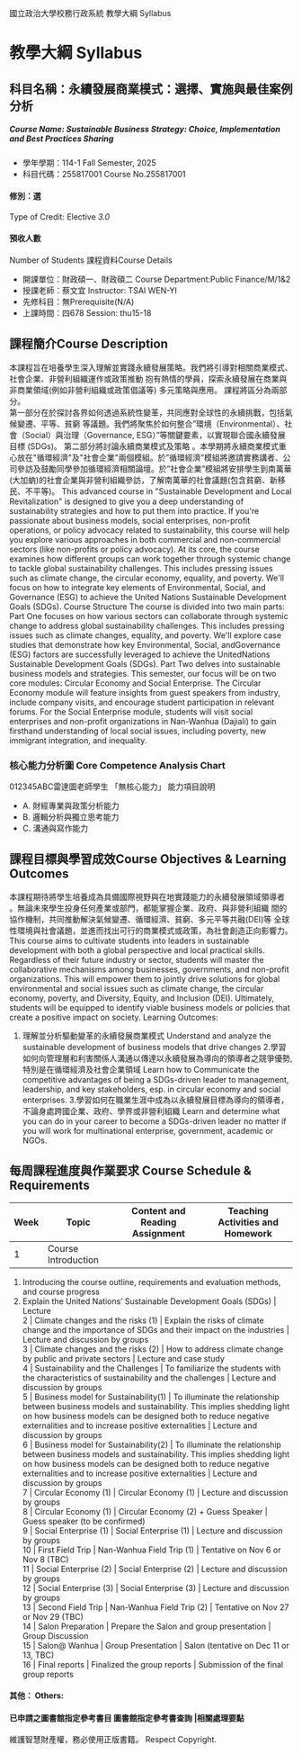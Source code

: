 國立政治大學校務行政系統 教學大綱 Syllabus
# 教學大綱 Syllabus
##  科目名稱：永續發展商業模式：選擇、實施與最佳案例分析
#####  Course Name: Sustainable Business Strategy: Choice, Implementation and Best Practices Sharing
  * 學年學期：114-1 Fall Semester, 2025 
  * 科目代碼：255817001 Course No.255817001
#### 修別：選
Type of Credit: Elective 
_3.0_
#### 預收人數
Number of Students
課程資料Course Details
  * 開課單位：財政碩一、財政碩二 Course Department:Public Finance/M/1&2 
  * 授課老師：蔡文宜 Instructor: TSAI WEN-YI 
  * 先修科目：無Prerequisite(N/A)
  * 上課時間：四678 Session: thu15-18 
##  課程簡介Course Description
本課程旨在培養學生深入理解並實踐永續發展策略。我們將引導對相關商業模式、社會企業、非營利組織運作或政策推動 抱有熱情的學員，探索永續發展在商業與非商業領域(例如非營利組織或政策倡議等) 多元策略與應用。
課程將區分為兩部分。  
第一部分在於探討各界如何透過系統性變革，共同應對全球性的永續挑戰，包括氣候變遷、平等、貧窮 等議題。我們將聚焦於如何整合”環境（Environmental）、社會（Social）與治理（Governance, ESG）”等關鍵要素，以實現聯合國永續發展目標 (SDGs)。
第二部分將討論永續商業模式及策略 。本學期將永續商業模式重心放在"循環經濟"及"社會企業"兩個模組。於”循環經濟”模組將邀請實務講者、公司參訪及鼓勵同學參加循環經濟相關論壇。於”社會企業”模組將安排學生到南萬華(大加蚋)的社會企業與非營利組織參訪，了解南萬華的社會議題(包含貧窮、新移民、不平等)。
This advanced course in "Sustainable Development and Local Revitalization" is designed to give you a deep understanding of sustainability strategies and how to put them into practice. If you're passionate about business models, social enterprises, non-profit operations, or policy advocacy related to sustainability, this course will help you explore various approaches in both commercial and non-commercial sectors (like non-profits or policy advocacy).
At its core, the course examines how different groups can work together through systemic change to tackle global sustainability challenges. This includes pressing issues such as climate change, the circular economy, equality, and poverty. We'll focus on how to integrate key elements of Environmental, Social, and Governance (ESG) to achieve the United Nations Sustainable Development Goals (SDGs).
Course Structure
The course is divided into two main parts:
Part One focuses on how various sectors can collaborate through systemic change to address global sustainability challenges. This includes pressing issues such as climate changes, equality, and poverty. We'll explore case studies that demonstrate how key Environmental, Social, andGovernance (ESG) factors are successfully leveraged to achieve the UnitedNations Sustainable Development Goals (SDGs).
Part Two delves into sustainable business models and strategies. This semester, our focus will be on two core modules: Circular Economy and Social Enterprise. The Circular Economy module will feature insights from guest speakers from industry, include company visits, and encourage student participation in relevant forums. For the Social Enterprise module, students will visit social enterprises and non-profit organizations in Nan-Wanhua (Dajiali) to gain firsthand understanding of local social issues, including poverty, new immigrant integration, and inequality.
###  核心能力分析圖 Core Competence Analysis Chart
012345ABC雷達圖老師學生
「無核心能力」 
能力項目說明
  * A. 財經專業與政策分析能力
  * B. 邏輯分析與獨立思考能力
  * C. 溝通與寫作能力
##  課程目標與學習成效Course Objectives & Learning Outcomes 
本課程期待將學生培養成為具備國際視野與在地實踐能力的永續發展領域領導者 。無論未來學生投身任何產業或部門，都能掌握企業、政府、與非營利組織 間的協作機制，共同推動解決氣候變遷、循環經濟、貧窮、多元平等共融(DEI)等 全球性環境與社會議題，並進而找出可行的商業模式或政策，為社會創造正向影響力。
This course aims to cultivate students into leaders in sustainable development with both a global perspective and local practical skills. Regardless of their future industry or sector, students will master the collaborative mechanisms among businesses, governments, and non-profit organizations. This will empower them to jointly drive solutions for global environmental and social issues such as climate change, the circular economy, poverty, and Diversity, Equity, and Inclusion (DEI). Ultimately, students will be equipped to identify viable business models or policies that create a positive impact on society.
Learning Outcomes:  
1. 理解並分析驅動變革的永續發展商業模式
Understand and analyze the sustainable development of business models that drive changes
2.學習如何向管理層和利害關係人溝通以傳達以永續發展為導向的領導者之競爭優勢, 特別是在循環經濟及社會企業領域
Learn how to Communicate the competitive advantages of being a SDGs-driven leader to management, leadership, and key stakeholders, esp. in circular economy and social enterprises. 
3.學習如何在職業生涯中成為以永續發展目標為導向的領導者，不論身處跨國企業、政府、學界或非營利組織
Learn and determine what you can do in your career to become a SDGs-driven leader no matter if you will work for multinational enterprise, government, academic or NGOs.
##  每周課程進度與作業要求 Course Schedule & Requirements
Week |  Topic |  Content and Reading Assignment |  Teaching Activities and Homework  
---|---|---|---  
1 |  Course Introduction | 
  1. Introducing the course outline, requirements and evaluation methods, and course progress
  2. Explain the United Nations’ Sustainable Development Goals (SDGs)
|  Lecture  
2 |  Climate changes and the risks (1)  |  Explain the risks of climate change and the importance of SDGs and their impact on the industries |  Lecture and discussion by groups  
3 |  Climate changes and the risks (2) |  How to address climate change by public and private sectors  |  Lecture and case study  
4 |  Sustainability and the Challenges |  To familiarize the students with the characteristics of sustainability and the challenges |  Lecture and discussion by groups  
5 |  Business model for Sustainability(1) |  To illuminate the relationship between business models and sustainability. This implies shedding light on how business models can be designed both to reduce negative externalities and to increase positive externalities |  Lecture and discussion by groups  
6 |  Business model for Sustainability(2) |  To illuminate the relationship between business models and sustainability. This implies shedding light on how business models can be designed both to reduce negative externalities and to increase positive externalities |  Lecture and discussion by groups  
7 |  Circular Economy (1) |  Circular Economy (1) |  Lecture and discussion by groups  
8 |  Circular Economy (1) |  Circular Economy (2) + Guess Speaker |  Guess speaker (to be confirmed)  
9 |  Social Enterprise (1) |  Social Enterprise (1) |  Lecture and discussion by groups  
10 |  First Field Trip |  Nan-Wanhua Field Trip (1) |  Tentative on Nov 6 or Nov 8 (TBC)  
11 |  Social Enterprise (2) |  Social Enterprise (2) |  Lecture and discussion by groups  
12 |  Social Enterprise (3) |  Social Enterprise (3) |  Lecture and discussion by groups  
13 |  Second Field Trip |  Nan-Wanhua Field Trip (2) |  Tentative on Nov 27 or Nov 29 (TBC)  
14 |  Salon Preparation |  Prepare the Salon and group presentation |  Group Discussion  
15 |  Salon@ Wanhua |  Group Presentation |  Salon (tentative on Dec 11 or 13, TBC)  
16 |  Final reports |  Finalized the group reports |  Submission of the final group reports  
####  其他： Others:
####  已申請之圖書館指定參考書目  圖書館指定參考書查詢 |相關處理要點
維護智慧財產權，務必使用正版書籍。 Respect Copyright.